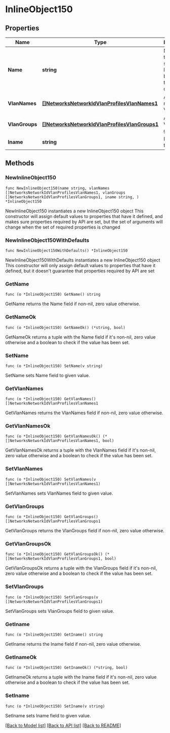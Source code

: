 # InlineObject150

## Properties

Name | Type | Description | Notes
------------ | ------------- | ------------- | -------------
**Name** | **string** | Name of the profile, string length must be from 1 to 255 characters | 
**VlanNames** | [**[]NetworksNetworkIdVlanProfilesVlanNames1**](NetworksNetworkIdVlanProfilesVlanNames1.md) | An array of named VLANs | 
**VlanGroups** | [**[]NetworksNetworkIdVlanProfilesVlanGroups1**](NetworksNetworkIdVlanProfilesVlanGroups1.md) | An array of VLAN groups | 
**Iname** | **string** | IName of the profile | 

## Methods

### NewInlineObject150

`func NewInlineObject150(name string, vlanNames []NetworksNetworkIdVlanProfilesVlanNames1, vlanGroups []NetworksNetworkIdVlanProfilesVlanGroups1, iname string, ) *InlineObject150`

NewInlineObject150 instantiates a new InlineObject150 object
This constructor will assign default values to properties that have it defined,
and makes sure properties required by API are set, but the set of arguments
will change when the set of required properties is changed

### NewInlineObject150WithDefaults

`func NewInlineObject150WithDefaults() *InlineObject150`

NewInlineObject150WithDefaults instantiates a new InlineObject150 object
This constructor will only assign default values to properties that have it defined,
but it doesn't guarantee that properties required by API are set

### GetName

`func (o *InlineObject150) GetName() string`

GetName returns the Name field if non-nil, zero value otherwise.

### GetNameOk

`func (o *InlineObject150) GetNameOk() (*string, bool)`

GetNameOk returns a tuple with the Name field if it's non-nil, zero value otherwise
and a boolean to check if the value has been set.

### SetName

`func (o *InlineObject150) SetName(v string)`

SetName sets Name field to given value.


### GetVlanNames

`func (o *InlineObject150) GetVlanNames() []NetworksNetworkIdVlanProfilesVlanNames1`

GetVlanNames returns the VlanNames field if non-nil, zero value otherwise.

### GetVlanNamesOk

`func (o *InlineObject150) GetVlanNamesOk() (*[]NetworksNetworkIdVlanProfilesVlanNames1, bool)`

GetVlanNamesOk returns a tuple with the VlanNames field if it's non-nil, zero value otherwise
and a boolean to check if the value has been set.

### SetVlanNames

`func (o *InlineObject150) SetVlanNames(v []NetworksNetworkIdVlanProfilesVlanNames1)`

SetVlanNames sets VlanNames field to given value.


### GetVlanGroups

`func (o *InlineObject150) GetVlanGroups() []NetworksNetworkIdVlanProfilesVlanGroups1`

GetVlanGroups returns the VlanGroups field if non-nil, zero value otherwise.

### GetVlanGroupsOk

`func (o *InlineObject150) GetVlanGroupsOk() (*[]NetworksNetworkIdVlanProfilesVlanGroups1, bool)`

GetVlanGroupsOk returns a tuple with the VlanGroups field if it's non-nil, zero value otherwise
and a boolean to check if the value has been set.

### SetVlanGroups

`func (o *InlineObject150) SetVlanGroups(v []NetworksNetworkIdVlanProfilesVlanGroups1)`

SetVlanGroups sets VlanGroups field to given value.


### GetIname

`func (o *InlineObject150) GetIname() string`

GetIname returns the Iname field if non-nil, zero value otherwise.

### GetInameOk

`func (o *InlineObject150) GetInameOk() (*string, bool)`

GetInameOk returns a tuple with the Iname field if it's non-nil, zero value otherwise
and a boolean to check if the value has been set.

### SetIname

`func (o *InlineObject150) SetIname(v string)`

SetIname sets Iname field to given value.



[[Back to Model list]](../README.md#documentation-for-models) [[Back to API list]](../README.md#documentation-for-api-endpoints) [[Back to README]](../README.md)



